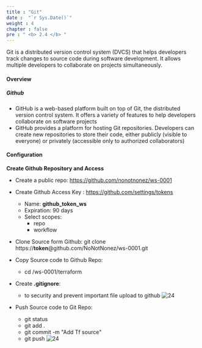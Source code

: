 ```yaml
---
title : "Git"
date :  "`r Sys.Date()`" 
weight : 4
chapter : false
pre : " <b> 2.4 </b> "
---
```


Git is a distributed version control system (DVCS) that helps developers track changes to source code during software development. It allows multiple developers to collaborate on projects simultaneously.

#### Overview
##### Github
- GitHub is a web-based platform built on top of Git, the distributed version control system. It offers a variety of features to help developers collaborate on software projects
- GitHub provides a platform for hosting Git repositories. Developers can create new repositories to store their code, either publicly (visible to everyone) or privately (accessible only to authorized collaborators)

#### Configuration
**Create Github Repository and Access**
- Create a public repo: https://github.com/nonotnonez/ws-0001
- Create Github Access Key : https://github.com/settings/tokens
  - Name: **github_token_ws**
  - Expiration:	90 days
  - Select scopes:
    - repo
    - workflow
    
- Clone Source form Github:
    git clone https://**token**@github.com/NoNotNonez/ws-0001.git
- Copy Source code to Github Repo:
    - cd /ws-0001/terraform
- Create **.gitignore**: 
  - to security and prevent important file upload to github
![24](/thedevops/images/2-prepair/2.4-git/1.png)

- Push Source code to Git Repo:
    - git status
    - git add .
    - git commit -m "Add Tf source"
    - git push 
![24](/thedevops/images/2-prepair/2.4-git/2.png)


